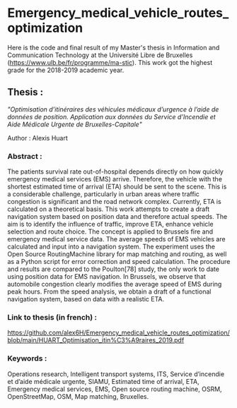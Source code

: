# Emergency_medical_vehicle_routes_optimization

Here is the code and final result of my Master's thesis in Information and Communication Technology at the Université Libre de Bruxelles (https://www.ulb.be/fr/programme/ma-stic). This work got the highest grade for the 2018-2019 academic year.

## Thesis : 
_"Optimisation d’itinéraires des véhicules médicaux d’urgence à l’aide de données de position.
Application aux données du Service d’Incendie et Aide Médicale Urgente de Bruxelles-Capitale"_

Author : Alexis Huart

### Abstract : 
The patients survival rate out-of-hospital depends directly on how
quickly emergency medical services (EMS) arrive. Therefore, the vehicle with the shortest
estimated time of arrival (ETA) should be sent to the scene. This is a considerable
challenge, particularly in urban areas where traffic congestion is significant and the
road network complex. Currently, ETA is calculated on a theoretical basis. This work
attempts to create a draft navigation system based on position data and therefore actual
speeds. The aim is to identify the influence of traffic, improve ETA, enhance vehicle
selection and route choice. The concept is applied to Brussels fire and emergency medical
service data. The average speeds of EMS vehicles are calculated and input into a
navigation system. The experiment uses the Open Source RoutingMachine library for
map matching and routing, as well as a Python script for error correction and speed
calculation. The procedure and results are compared to the Poulton[78] study, the only
work to date using position data for EMS navigation. In Brussels, we observe that automobile
congestion clearly modifies the average speed of EMS during peak hours. From
the speed analysis, we obtain a draft of a functional navigation system, based on data
with a realistic ETA.

### Link to thesis (in french) :
https://github.com/alex6H/Emergency_medical_vehicle_routes_optimization/blob/main/HUART_Optimisation_itin%C3%A9raires_2019.pdf

### Keywords : 
Operations research, Intelligent transport systems, ITS, Service d’incendie
et d’aide médicale urgente, SIAMU, Estimated time of arrival, ETA, Emergency
medical services, EMS, Open source routing machine, OSRM, OpenStreetMap, OSM,
Map matching, Bruxelles.
